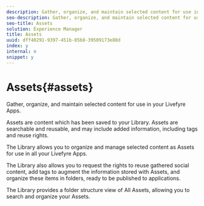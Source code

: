 ```yaml
---
description: Gather, organize, and maintain selected content for use in your Livefyre Apps.
seo-description: Gather, organize, and maintain selected content for use in your Livefyre Apps.
seo-title: Assets
solution: Experience Manager
title: Assets
uuid: dff40291-9397-451b-85b8-39509173e88d
index: y
internal: n
snippet: y
---
```


# Assets{#assets}

Gather, organize, and maintain selected content for use in your Livefyre Apps.

Assets are content which has been saved to your Library. Assets are searchable and reusable, and may include added information, including tags and reuse rights.

The Library allows you to organize and manage selected content as Assets for use in all your Livefyre Apps.

The Library also allows you to request the rights to reuse gathered social content, add tags to augment the information stored with Assets, and organize these items in folders, ready to be published to applications.

The Library provides a folder structure view of All Assets, allowing you to search and organize your Assets.
